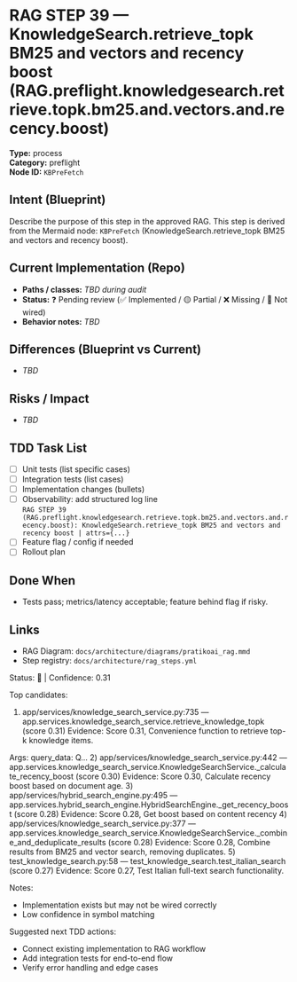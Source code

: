 # RAG STEP 39 — KnowledgeSearch.retrieve_topk BM25 and vectors and recency boost (RAG.preflight.knowledgesearch.retrieve.topk.bm25.and.vectors.and.recency.boost)

**Type:** process  
**Category:** preflight  
**Node ID:** `KBPreFetch`

## Intent (Blueprint)
Describe the purpose of this step in the approved RAG. This step is derived from the Mermaid node: `KBPreFetch` (KnowledgeSearch.retrieve_topk BM25 and vectors and recency boost).

## Current Implementation (Repo)
- **Paths / classes:** _TBD during audit_
- **Status:** ❓ Pending review (✅ Implemented / 🟡 Partial / ❌ Missing / 🔌 Not wired)
- **Behavior notes:** _TBD_

## Differences (Blueprint vs Current)
- _TBD_

## Risks / Impact
- _TBD_

## TDD Task List
- [ ] Unit tests (list specific cases)
- [ ] Integration tests (list cases)
- [ ] Implementation changes (bullets)
- [ ] Observability: add structured log line  
  `RAG STEP 39 (RAG.preflight.knowledgesearch.retrieve.topk.bm25.and.vectors.and.recency.boost): KnowledgeSearch.retrieve_topk BM25 and vectors and recency boost | attrs={...}`
- [ ] Feature flag / config if needed
- [ ] Rollout plan

## Done When
- Tests pass; metrics/latency acceptable; feature behind flag if risky.

## Links
- RAG Diagram: `docs/architecture/diagrams/pratikoai_rag.mmd`
- Step registry: `docs/architecture/rag_steps.yml`


<!-- AUTO-AUDIT:BEGIN -->
Status: 🔌  |  Confidence: 0.31

Top candidates:
1) app/services/knowledge_search_service.py:735 — app.services.knowledge_search_service.retrieve_knowledge_topk (score 0.31)
   Evidence: Score 0.31, Convenience function to retrieve top-k knowledge items.

Args:
    query_data: Q...
2) app/services/knowledge_search_service.py:442 — app.services.knowledge_search_service.KnowledgeSearchService._calculate_recency_boost (score 0.30)
   Evidence: Score 0.30, Calculate recency boost based on document age.
3) app/services/hybrid_search_engine.py:495 — app.services.hybrid_search_engine.HybridSearchEngine._get_recency_boost (score 0.28)
   Evidence: Score 0.28, Get boost based on content recency
4) app/services/knowledge_search_service.py:377 — app.services.knowledge_search_service.KnowledgeSearchService._combine_and_deduplicate_results (score 0.28)
   Evidence: Score 0.28, Combine results from BM25 and vector search, removing duplicates.
5) test_knowledge_search.py:58 — test_knowledge_search.test_italian_search (score 0.27)
   Evidence: Score 0.27, Test Italian full-text search functionality.

Notes:
- Implementation exists but may not be wired correctly
- Low confidence in symbol matching

Suggested next TDD actions:
- Connect existing implementation to RAG workflow
- Add integration tests for end-to-end flow
- Verify error handling and edge cases
<!-- AUTO-AUDIT:END -->